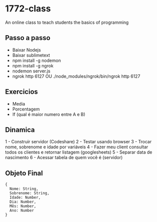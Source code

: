 # 1772-class
An online class to teach students the basics of programming

## Passo a passo
- Baixar Nodejs
- Baixar sublimetext
- npm install -g nodemon
- npm install -g ngrok
- nodemon server.js
- ngrok http 6127 OU ./node_modules/ngrok/bin/ngrok http 6127

## Exercicios
- Media
- Porcentagem
- If (qual é maior numero entre A e B)

## Dinamica
1 - Construir servidor (Codeshare)
2 - Testar usando browser
3 - Trocar nome, sobrenome e idade por variáveis
4 - Fazer meu client consultar todos os clientes e retornar listagem (googlesheets)
5 - Separar data de nascimento
6 - Acessar tabela de quem você é (servidor)

## Objeto Final
```
{
  Nome: String,
  Sobrenome: String,
  Idade: Number,
  Dia: Number,
  Mês: Number,
  Ano: Number
}
```
